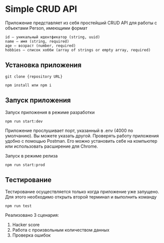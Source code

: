 # Simple CRUD API

Приложение представляет из себя простейший CRUD API для работы с объектами Person, имеющими формат

```
id — уникальный идентфикатор (string, uuid)
name — имя (string, required)
age — возраст (number, required)
hobbies — список хобби (array of strings or empty array, required)
```

## Установка приложения

```
git clone {repository URL}
```

```
npm install или npm i
```

## Запуск приложения

Запуск приложения в режиме разработки

```
npm run start:dev
```

Приложение прослушивает порт, указанный в .env (4000 по умолчанию). Вы можете указать другой. 
Проверять работу приложения удобно с помощью Postman. Его можно установить себе на компьютер или использовать расширение для Chrome.

Запуск в режиме релиза

```
npm run start:prod
```

## Тестирование

Тестирование осуществляется только когда приложение уже запущено.
Для этого необходимо открыть второй терминал и выполнить команду

```
npm run test
```

Реализовано 3 сценария: 
1. Hacker score
2. Работа с произвольным количеством данных
3. Проверка ошибок
